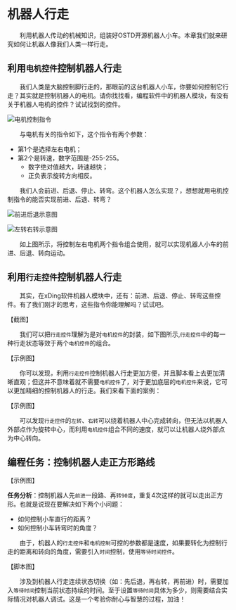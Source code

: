 # 机器人行走

&emsp;&emsp;利用机器人传动的机械知识，组装好OSTD开源机器人小车。本章我们就来研究如何让机器人像我们人类一样行走。

## 利用`电机控件`控制机器人行走
&emsp;&emsp;我们人类是大脑控制脚行走的，那眼前的这台机器人小车，你要如何控制它行走？其实就是控制机器人的电机。请你找找看，编程软件中的机器人模块，有没有关于机器人电机的控件？试试找到的控件。

![电机控制指令](https://gitee.com/wansq0211/markdownImg/raw/master/img/20210312122822.png)

&emsp;&emsp;与电机有关的指令如下，这个指令有两个参数：

- 第1个是选择左右电机；
- 第2个是转速，数字范围是-255-255。
  - 数字绝对值越大，转速越快；
  - 正负表示旋转方向相反。



&emsp;&emsp;我们人会前进、后退、停止、转弯。这个机器人怎么实现？，想想就用电机控制指令的能否实现前进、后退、转弯？

![前进后退示意图](https://gitee.com/wansq0211/markdownImg/raw/master/img/20210312124644.png)

![左转右转示意图](https://gitee.com/wansq0211/markdownImg/raw/master/img/20210312124959.png)

&emsp;&emsp;如上图所示，将控制左右电机两个指令组合使用，就可以实现机器人小车的前进、后退、转向运动。


## 利用`行走控件`控制机器人行走
&emsp;&emsp;其实，在xDing软件机器人模块中，还有：前进、后退、停止、转弯这些控件。有了我们刚才的思考，这些指令你能理解吗？试试吧。

【截图】

&emsp;&emsp;我们可以把`行走控件`理解为是对`电机控件`的封装，如下图所示,`行走控件`中的每一种行走状态等效于两个`电机控件`的组合。

【示例图】

&emsp;&emsp;你可以发现，利用`行走控件`控制机器人行走更加方便，并且脚本看上去更加清晰直观；但这并不意味着就不需要`电机控件`了，对于更加底层的`电机控件`来说，它可以更加精细的控制机器人的行走。我们来看下面的案例：

【示例图】

&emsp;&emsp;可以发现`行走控件`的`左转`、`右转`可以绕着机器人中心完成转向，但无法以机器人外部点作为旋转中心，而利用`电机控件`组合不同的速度，就可以让机器人绕外部点为中心转向。


## 编程任务：控制机器人走正方形路线

【示例图】

**任务分析**：控制机器人先`前进`一段路、再`转90度`，重复4次这样的就可以走出正方形。也就是说现在要解决如下两个小问题：
- 如何控制小车直行的距离？
- 如何控制小车转弯时的角度？

&emsp;&emsp;由于，机器人的`行走控件`和`电机控制`可控的参数都是速度，如果要转化为控制行走的距离和转向的角度，需要引入`时间`控制，使用`等待时间控件`。

【脚本图】

&emsp;&emsp;涉及到机器人行走连续状态切换（如：先后退，再右转，再前进）时，需要加入`等待时间`控制当前状态持续的时间。至于设置`等待时间`具体为多少，则需要结合实际情况对机器人调试。这是一个考验你耐心与智慧的过程，加油！
